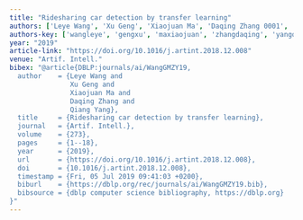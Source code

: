 ```yaml
---
title: "Ridesharing car detection by transfer learning"
authors: ['Leye Wang', 'Xu Geng', 'Xiaojuan Ma', 'Daqing Zhang 0001', 'Qiang Yang 0001']
authors-key: ['wangleye', 'gengxu', 'maxiaojuan', 'zhangdaqing', 'yangqiang']
year: "2019"
article-link: "https://doi.org/10.1016/j.artint.2018.12.008"
venue: "Artif. Intell."
bibex: "@article{DBLP:journals/ai/WangGMZY19,
  author    = {Leye Wang and
               Xu Geng and
               Xiaojuan Ma and
               Daqing Zhang and
               Qiang Yang},
  title     = {Ridesharing car detection by transfer learning},
  journal   = {Artif. Intell.},
  volume    = {273},
  pages     = {1--18},
  year      = {2019},
  url       = {https://doi.org/10.1016/j.artint.2018.12.008},
  doi       = {10.1016/j.artint.2018.12.008},
  timestamp = {Fri, 05 Jul 2019 09:41:03 +0200},
  biburl    = {https://dblp.org/rec/journals/ai/WangGMZY19.bib},
  bibsource = {dblp computer science bibliography, https://dblp.org}
}"
---
```

